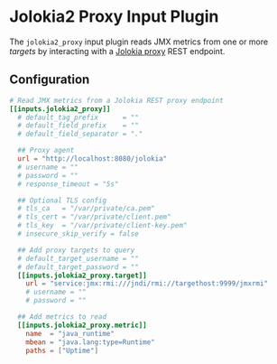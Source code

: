 # Jolokia2 Proxy Input Plugin

The `jolokia2_proxy` input plugin reads JMX metrics from one or more _targets_
by interacting with a [Jolokia proxy](https://jolokia.org/features/proxy.html)
REST endpoint.

## Configuration

```toml @sample.conf
# Read JMX metrics from a Jolokia REST proxy endpoint
[[inputs.jolokia2_proxy]]
  # default_tag_prefix      = ""
  # default_field_prefix    = ""
  # default_field_separator = "."

  ## Proxy agent
  url = "http://localhost:8080/jolokia"
  # username = ""
  # password = ""
  # response_timeout = "5s"

  ## Optional TLS config
  # tls_ca   = "/var/private/ca.pem"
  # tls_cert = "/var/private/client.pem"
  # tls_key  = "/var/private/client-key.pem"
  # insecure_skip_verify = false

  ## Add proxy targets to query
  # default_target_username = ""
  # default_target_password = ""
  [[inputs.jolokia2_proxy.target]]
    url = "service:jmx:rmi:///jndi/rmi://targethost:9999/jmxrmi"
    # username = ""
    # password = ""

  ## Add metrics to read
  [[inputs.jolokia2_proxy.metric]]
    name  = "java_runtime"
    mbean = "java.lang:type=Runtime"
    paths = ["Uptime"]
```
